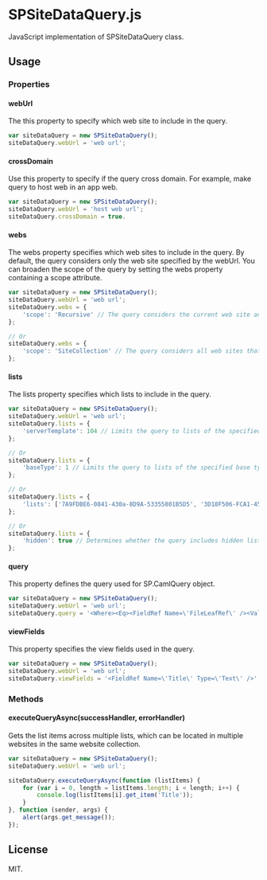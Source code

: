 # SPSiteDataQuery.js
JavaScript implementation of SPSiteDataQuery class.

## Usage
### Properties
#### webUrl
The this property to specify which web site to include in the query.

```js
var siteDataQuery = new SPSiteDataQuery();
siteDataQuery.webUrl = 'web url';
```

#### crossDomain
Use this property to specify if the query cross domain. For example, make query to host web in an app web.

```js
var siteDataQuery = new SPSiteDataQuery();
siteDataQuery.webUrl = 'host web url';
siteDataQuery.crossDomain = true.
```

#### webs
The webs property specifies which web sites to include in the query.
By default, the query considers only the web site specified by the webUrl.
You can broaden the scope of the query by setting the webs property containing a scope attribute.

```js
var siteDataQuery = new SPSiteDataQuery();
siteDataQuery.webUrl = 'web url';
siteDataQuery.webs = {
    'scope': 'Recursive' // The query considers the current web site and all subsites of the current web site.
};

// Or
siteDataQuery.webs = {
    'scope': 'SiteCollection' // The query considers all web sites that are in the same site collection as the current web site.
};
```

#### lists
The lists property specifies which lists to include in the query.

```js
var siteDataQuery = new SPSiteDataQuery();
siteDataQuery.webUrl = 'web url';
siteDataQuery.lists = {
    'serverTemplate': 104 // Limits the query to lists of the specified server template.
};

// Or
siteDataQuery.lists = {
    'baseType': 1 // Limits the query to lists of the specified base type.
};

// Or
siteDataQuery.lists = {
    'lists': ['7A9FDBE6-0841-430a-8D9A-53355801B5D5', '3D18F506-FCA1-451e-B645-2D720DC84FD8'] // This allows the query to include specific lists.
};

// Or
siteDataQuery.lists = {
    'hidden': true // Determines whether the query includes hidden lists.
};
```

#### query
This property defines the query used for SP.CamlQuery object.

```js
var siteDataQuery = new SPSiteDataQuery();
siteDataQuery.webUrl = 'web url';
siteDataQuery.query = '<Where><Eq><FieldRef Name=\'FileLeafRef\' /><Value Type=\'Text\'>some name</Value></Eq></Where>';
```

#### viewFields
This property specifies the view fields used in the query.

```js
var siteDataQuery = new SPSiteDataQuery();
siteDataQuery.webUrl = 'web url';
siteDataQuery.viewFields = '<FieldRef Name=\'Title\' Type=\'Text\' />';
```

### Methods
#### executeQueryAsync(successHandler, errorHandler)
Gets the list items across multiple lists, which can be located in multiple websites in the same website collection.

```js
var siteDataQuery = new SPSiteDataQuery();
siteDataQuery.webUrl = 'web url';

siteDataQuery.executeQueryAsync(function (listItems) {
    for (var i = 0, length = listItems.length; i < length; i++) {
        console.log(listItems[i].get_item('Title'));
    }
}, function (sender, args) {
    alert(args.get_message());
});
```

## License
MIT.
